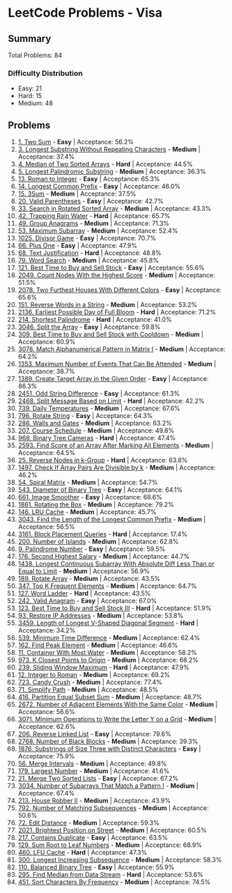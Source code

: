 # LeetCode Problems - Visa

## Summary
Total Problems: 84

### Difficulty Distribution

- Easy: 21
- Hard: 15
- Medium: 48

## Problems

1. [1. Two Sum](https://leetcode.com/problems/two-sum/) - **Easy** | Acceptance: 56.2%
2. [3. Longest Substring Without Repeating Characters](https://leetcode.com/problems/longest-substring-without-repeating-characters/) - **Medium** | Acceptance: 37.4%
3. [4. Median of Two Sorted Arrays](https://leetcode.com/problems/median-of-two-sorted-arrays/) - **Hard** | Acceptance: 44.5%
4. [5. Longest Palindromic Substring](https://leetcode.com/problems/longest-palindromic-substring/) - **Medium** | Acceptance: 36.3%
5. [13. Roman to Integer](https://leetcode.com/problems/roman-to-integer/) - **Easy** | Acceptance: 65.3%
6. [14. Longest Common Prefix](https://leetcode.com/problems/longest-common-prefix/) - **Easy** | Acceptance: 46.0%
7. [15. 3Sum](https://leetcode.com/problems/3sum/) - **Medium** | Acceptance: 37.5%
8. [20. Valid Parentheses](https://leetcode.com/problems/valid-parentheses/) - **Easy** | Acceptance: 42.7%
9. [33. Search in Rotated Sorted Array](https://leetcode.com/problems/search-in-rotated-sorted-array/) - **Medium** | Acceptance: 43.3%
10. [42. Trapping Rain Water](https://leetcode.com/problems/trapping-rain-water/) - **Hard** | Acceptance: 65.7%
11. [49. Group Anagrams](https://leetcode.com/problems/group-anagrams/) - **Medium** | Acceptance: 71.3%
12. [53. Maximum Subarray](https://leetcode.com/problems/maximum-subarray/) - **Medium** | Acceptance: 52.4%
13. [1025. Divisor Game](https://leetcode.com/problems/divisor-game/) - **Easy** | Acceptance: 70.7%
14. [66. Plus One](https://leetcode.com/problems/plus-one/) - **Easy** | Acceptance: 47.9%
15. [68. Text Justification](https://leetcode.com/problems/text-justification/) - **Hard** | Acceptance: 48.8%
16. [79. Word Search](https://leetcode.com/problems/word-search/) - **Medium** | Acceptance: 45.8%
17. [121. Best Time to Buy and Sell Stock](https://leetcode.com/problems/best-time-to-buy-and-sell-stock/) - **Easy** | Acceptance: 55.6%
18. [2049. Count Nodes With the Highest Score](https://leetcode.com/problems/count-nodes-with-the-highest-score/) - **Medium** | Acceptance: 51.5%
19. [2078. Two Furthest Houses With Different Colors](https://leetcode.com/problems/two-furthest-houses-with-different-colors/) - **Easy** | Acceptance: 65.6%
20. [151. Reverse Words in a String](https://leetcode.com/problems/reverse-words-in-a-string/) - **Medium** | Acceptance: 53.2%
21. [2136. Earliest Possible Day of Full Bloom](https://leetcode.com/problems/earliest-possible-day-of-full-bloom/) - **Hard** | Acceptance: 71.2%
22. [214. Shortest Palindrome](https://leetcode.com/problems/shortest-palindrome/) - **Hard** | Acceptance: 41.0%
23. [3046. Split the Array](https://leetcode.com/problems/split-the-array/) - **Easy** | Acceptance: 59.8%
24. [309. Best Time to Buy and Sell Stock with Cooldown](https://leetcode.com/problems/best-time-to-buy-and-sell-stock-with-cooldown/) - **Medium** | Acceptance: 60.9%
25. [3078. Match Alphanumerical Pattern in Matrix I](https://leetcode.com/problems/match-alphanumerical-pattern-in-matrix-i/) - **Medium** | Acceptance: 64.2%
26. [1353. Maximum Number of Events That Can Be Attended](https://leetcode.com/problems/maximum-number-of-events-that-can-be-attended/) - **Medium** | Acceptance: 38.7%
27. [1389. Create Target Array in the Given Order](https://leetcode.com/problems/create-target-array-in-the-given-order/) - **Easy** | Acceptance: 86.3%
28. [2451. Odd String Difference](https://leetcode.com/problems/odd-string-difference/) - **Easy** | Acceptance: 61.3%
29. [2468. Split Message Based on Limit](https://leetcode.com/problems/split-message-based-on-limit/) - **Hard** | Acceptance: 42.2%
30. [739. Daily Temperatures](https://leetcode.com/problems/daily-temperatures/) - **Medium** | Acceptance: 67.6%
31. [796. Rotate String](https://leetcode.com/problems/rotate-string/) - **Easy** | Acceptance: 64.3%
32. [286. Walls and Gates](https://leetcode.com/problems/walls-and-gates/) - **Medium** | Acceptance: 63.2%
33. [207. Course Schedule](https://leetcode.com/problems/course-schedule/) - **Medium** | Acceptance: 49.8%
34. [968. Binary Tree Cameras](https://leetcode.com/problems/binary-tree-cameras/) - **Hard** | Acceptance: 47.4%
35. [2593. Find Score of an Array After Marking All Elements](https://leetcode.com/problems/find-score-of-an-array-after-marking-all-elements/) - **Medium** | Acceptance: 64.5%
36. [25. Reverse Nodes in k-Group](https://leetcode.com/problems/reverse-nodes-in-k-group/) - **Hard** | Acceptance: 63.8%
37. [1497. Check If Array Pairs Are Divisible by k](https://leetcode.com/problems/check-if-array-pairs-are-divisible-by-k/) - **Medium** | Acceptance: 46.2%
38. [54. Spiral Matrix](https://leetcode.com/problems/spiral-matrix/) - **Medium** | Acceptance: 54.7%
39. [543. Diameter of Binary Tree](https://leetcode.com/problems/diameter-of-binary-tree/) - **Easy** | Acceptance: 64.1%
40. [661. Image Smoother](https://leetcode.com/problems/image-smoother/) - **Easy** | Acceptance: 68.6%
41. [1861. Rotating the Box](https://leetcode.com/problems/rotating-the-box/) - **Medium** | Acceptance: 79.2%
42. [146. LRU Cache](https://leetcode.com/problems/lru-cache/) - **Medium** | Acceptance: 45.7%
43. [3043. Find the Length of the Longest Common Prefix](https://leetcode.com/problems/find-the-length-of-the-longest-common-prefix/) - **Medium** | Acceptance: 56.5%
44. [3161. Block Placement Queries](https://leetcode.com/problems/block-placement-queries/) - **Hard** | Acceptance: 17.4%
45. [200. Number of Islands](https://leetcode.com/problems/number-of-islands/) - **Medium** | Acceptance: 62.8%
46. [9. Palindrome Number](https://leetcode.com/problems/palindrome-number/) - **Easy** | Acceptance: 59.5%
47. [176. Second Highest Salary](https://leetcode.com/problems/second-highest-salary/) - **Medium** | Acceptance: 44.7%
48. [1438. Longest Continuous Subarray With Absolute Diff Less Than or Equal to Limit](https://leetcode.com/problems/longest-continuous-subarray-with-absolute-diff-less-than-or-equal-to-limit/) - **Medium** | Acceptance: 56.9%
49. [189. Rotate Array](https://leetcode.com/problems/rotate-array/) - **Medium** | Acceptance: 43.5%
50. [347. Top K Frequent Elements](https://leetcode.com/problems/top-k-frequent-elements/) - **Medium** | Acceptance: 64.7%
51. [127. Word Ladder](https://leetcode.com/problems/word-ladder/) - **Hard** | Acceptance: 43.5%
52. [242. Valid Anagram](https://leetcode.com/problems/valid-anagram/) - **Easy** | Acceptance: 67.0%
53. [123. Best Time to Buy and Sell Stock III](https://leetcode.com/problems/best-time-to-buy-and-sell-stock-iii/) - **Hard** | Acceptance: 51.9%
54. [93. Restore IP Addresses](https://leetcode.com/problems/restore-ip-addresses/) - **Medium** | Acceptance: 53.8%
55. [3459. Length of Longest V-Shaped Diagonal Segment](https://leetcode.com/problems/length-of-longest-v-shaped-diagonal-segment/) - **Hard** | Acceptance: 34.2%
56. [539. Minimum Time Difference](https://leetcode.com/problems/minimum-time-difference/) - **Medium** | Acceptance: 62.4%
57. [162. Find Peak Element](https://leetcode.com/problems/find-peak-element/) - **Medium** | Acceptance: 46.6%
58. [11. Container With Most Water](https://leetcode.com/problems/container-with-most-water/) - **Medium** | Acceptance: 58.2%
59. [973. K Closest Points to Origin](https://leetcode.com/problems/k-closest-points-to-origin/) - **Medium** | Acceptance: 68.2%
60. [239. Sliding Window Maximum](https://leetcode.com/problems/sliding-window-maximum/) - **Hard** | Acceptance: 47.9%
61. [12. Integer to Roman](https://leetcode.com/problems/integer-to-roman/) - **Medium** | Acceptance: 69.2%
62. [723. Candy Crush](https://leetcode.com/problems/candy-crush/) - **Medium** | Acceptance: 77.4%
63. [71. Simplify Path](https://leetcode.com/problems/simplify-path/) - **Medium** | Acceptance: 48.5%
64. [416. Partition Equal Subset Sum](https://leetcode.com/problems/partition-equal-subset-sum/) - **Medium** | Acceptance: 48.7%
65. [2672. Number of Adjacent Elements With the Same Color](https://leetcode.com/problems/number-of-adjacent-elements-with-the-same-color/) - **Medium** | Acceptance: 56.6%
66. [3071. Minimum Operations to Write the Letter Y on a Grid](https://leetcode.com/problems/minimum-operations-to-write-the-letter-y-on-a-grid/) - **Medium** | Acceptance: 62.6%
67. [206. Reverse Linked List](https://leetcode.com/problems/reverse-linked-list/) - **Easy** | Acceptance: 79.6%
68. [2768. Number of Black Blocks](https://leetcode.com/problems/number-of-black-blocks/) - **Medium** | Acceptance: 39.3%
69. [1876. Substrings of Size Three with Distinct Characters](https://leetcode.com/problems/substrings-of-size-three-with-distinct-characters/) - **Easy** | Acceptance: 75.9%
70. [56. Merge Intervals](https://leetcode.com/problems/merge-intervals/) - **Medium** | Acceptance: 49.8%
71. [179. Largest Number](https://leetcode.com/problems/largest-number/) - **Medium** | Acceptance: 41.6%
72. [21. Merge Two Sorted Lists](https://leetcode.com/problems/merge-two-sorted-lists/) - **Easy** | Acceptance: 67.2%
73. [3034. Number of Subarrays That Match a Pattern I](https://leetcode.com/problems/number-of-subarrays-that-match-a-pattern-i/) - **Medium** | Acceptance: 67.4%
74. [213. House Robber II](https://leetcode.com/problems/house-robber-ii/) - **Medium** | Acceptance: 43.9%
75. [792. Number of Matching Subsequences](https://leetcode.com/problems/number-of-matching-subsequences/) - **Medium** | Acceptance: 50.6%
76. [72. Edit Distance](https://leetcode.com/problems/edit-distance/) - **Medium** | Acceptance: 59.3%
77. [2021. Brightest Position on Street](https://leetcode.com/problems/brightest-position-on-street/) - **Medium** | Acceptance: 60.5%
78. [217. Contains Duplicate](https://leetcode.com/problems/contains-duplicate/) - **Easy** | Acceptance: 63.5%
79. [129. Sum Root to Leaf Numbers](https://leetcode.com/problems/sum-root-to-leaf-numbers/) - **Medium** | Acceptance: 68.9%
80. [460. LFU Cache](https://leetcode.com/problems/lfu-cache/) - **Hard** | Acceptance: 47.3%
81. [300. Longest Increasing Subsequence](https://leetcode.com/problems/longest-increasing-subsequence/) - **Medium** | Acceptance: 58.3%
82. [110. Balanced Binary Tree](https://leetcode.com/problems/balanced-binary-tree/) - **Easy** | Acceptance: 55.9%
83. [295. Find Median from Data Stream](https://leetcode.com/problems/find-median-from-data-stream/) - **Hard** | Acceptance: 53.6%
84. [451. Sort Characters By Frequency](https://leetcode.com/problems/sort-characters-by-frequency/) - **Medium** | Acceptance: 74.5%